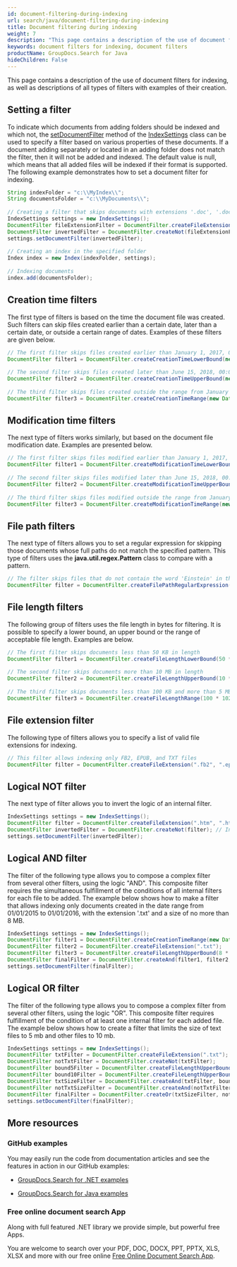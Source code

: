 ```yaml
---
id: document-filtering-during-indexing
url: search/java/document-filtering-during-indexing
title: Document filtering during indexing
weight: 7
description: "This page contains a description of the use of document filters for indexing, as well as descriptions of all types of filters with examples of their creation."
keywords: document filters for indexing, document filters
productName: GroupDocs.Search for Java
hideChildren: False
---
```

This page contains a description of the use of document filters for indexing, as well as descriptions of all types of filters with examples of their creation.

## Setting a filter

To indicate which documents from adding folders should be indexed and which not, the [setDocumentFilter](https://apireference.groupdocs.com/search/java/com.groupdocs.search/IndexSettings#setDocumentFilter(com.groupdocs.search.DocumentFilter)) method of the [IndexSettings](https://apireference.groupdocs.com/search/java/com.groupdocs.search/IndexSettings) class can be used to specify a filter based on various properties of these documents. If a document adding separately or located in an adding folder does not match the filter, then it will not be added and indexed. The default value is null, which means that all added files will be indexed if their format is supported. The following example demonstrates how to set a document filter for indexing.



```java
String indexFolder = "c:\\MyIndex\\";
String documentsFolder = "c:\\MyDocuments\\";
 
// Creating a filter that skips documents with extensions '.doc', '.docx', '.rtf'
IndexSettings settings = new IndexSettings();
DocumentFilter fileExtensionFilter = DocumentFilter.createFileExtension(".doc", ".docx", ".rtf"); // Creating file extension filter that allows only specified extensions
DocumentFilter invertedFilter = DocumentFilter.createNot(fileExtensionFilter); // Inverting file extension filter to allow all extensions except specified ones
settings.setDocumentFilter(invertedFilter);
 
// Creating an index in the specified folder
Index index = new Index(indexFolder, settings);
 
// Indexing documents
index.add(documentsFolder);
```

## Creation time filters

The first type of filters is based on the time the document file was created. Such filters can skip files created earlier than a certain date, later than a certain date, or outside a certain range of dates. Examples of these filters are given below.



```java
// The first filter skips files created earlier than January 1, 2017, 00:00:00 a.m.
DocumentFilter filter1 = DocumentFilter.createCreationTimeLowerBound(new Date(2017 - 1900, 1 - 1, 1));
 
// The second filter skips files created later than June 15, 2018, 00:00:00 a.m.
DocumentFilter filter2 = DocumentFilter.createCreationTimeUpperBound(new Date(2018 - 1900, 6 - 1, 15));
 
// The third filter skips files created outside the range from January 1, 2017, 00:00:00 a.m. to June 15, 2018, 00:00:00 a.m.
DocumentFilter filter3 = DocumentFilter.createCreationTimeRange(new Date(2017 - 1900, 1 - 1, 1), new Date(2018 - 1900, 6 - 1, 15));
```

## Modification time filters

The next type of filters works similarly, but based on the document file modification date. Examples are presented below.



```java
// The first filter skips files modified earlier than January 1, 2017, 00:00:00 a.m.
DocumentFilter filter1 = DocumentFilter.createModificationTimeLowerBound(new Date(2017 - 1900, 1 - 1, 1));
 
// The second filter skips files modified later than June 15, 2018, 00:00:00 a.m.
DocumentFilter filter2 = DocumentFilter.createModificationTimeUpperBound(new Date(2018 - 1900, 6 - 1, 15));
 
// The third filter skips files modified outside the range from January 1, 2017, 00:00:00 a.m. to June 15, 2018, 00:00:00 a.m.
DocumentFilter filter3 = DocumentFilter.createModificationTimeRange(new Date(2017 - 1900, 1 - 1, 1), new Date(2018 - 1900, 6 - 1, 15));
```

## File path filters

The next type of filters allows you to set a regular expression for skipping those documents whose full paths do not match the specified pattern. This type of filters uses the **java.util.regex.Pattern** class to compare with a pattern.



```java
// The filter skips files that do not contain the word 'Einstein' in their paths
DocumentFilter filter = DocumentFilter.createFilePathRegularExpression("Einstein", Pattern.CASE_INSENSITIVE);
```

## File length filters

The following group of filters uses the file length in bytes for filtering. It is possible to specify a lower bound, an upper bound or the range of acceptable file length. Examples are below.



```java
// The first filter skips documents less than 50 KB in length
DocumentFilter filter1 = DocumentFilter.createFileLengthLowerBound(50 * 1024);
 
// The second filter skips documents more than 10 MB in length
DocumentFilter filter2 = DocumentFilter.createFileLengthUpperBound(10 * 1024 * 1024);
 
// The third filter skips documents less than 100 KB and more than 5 MB in length
DocumentFilter filter3 = DocumentFilter.createFileLengthRange(100 * 1024, 5 * 1024 * 1024);
```

## File extension filter

The following type of filters allows you to specify a list of valid file extensions for indexing.



```java
// This filter allows indexing only FB2, EPUB, and TXT files
DocumentFilter filter = DocumentFilter.createFileExtension(".fb2", ".epub", ".txt");
```

## Logical NOT filter

The next type of filter allows you to invert the logic of an internal filter.



```java
IndexSettings settings = new IndexSettings();
DocumentFilter filter = DocumentFilter.createFileExtension(".htm", ".html");
DocumentFilter invertedFilter = DocumentFilter.createNot(filter); // Inverting file extension filter to allow all extensions except of HTM and HTML
settings.setDocumentFilter(invertedFilter);
```

## Logical AND filter

The filter of the following type allows you to compose a complex filter from several other filters, using the logic "AND". This composite filter requires the simultaneous fulfillment of the conditions of all internal filters for each file to be added. The example below shows how to make a filter that allows indexing only documents created in the date range from 01/01/2015 to 01/01/2016, with the extension '.txt' and a size of no more than 8 MB.



```java
IndexSettings settings = new IndexSettings();
DocumentFilter filter1 = DocumentFilter.createCreationTimeRange(new Date(2015 - 1900, 1 - 1, 1), new Date(2016 - 1900, 1 - 1, 1));
DocumentFilter filter2 = DocumentFilter.createFileExtension(".txt");
DocumentFilter filter3 = DocumentFilter.createFileLengthUpperBound(8 * 1024 * 1024);
DocumentFilter finalFilter = DocumentFilter.createAnd(filter1, filter2, filter3);
settings.setDocumentFilter(finalFilter);
```

## Logical OR filter

The filter of the following type allows you to compose a complex filter from several other filters, using the logic "OR". This composite filter requires fulfillment of the condition of at least one internal filter for each added file. The example below shows how to create a filter that limits the size of text files to 5 mb and other files to 10 mb.



```java
IndexSettings settings = new IndexSettings();
DocumentFilter txtFilter = DocumentFilter.createFileExtension(".txt");
DocumentFilter notTxtFilter = DocumentFilter.createNot(txtFilter);
DocumentFilter bound5Filter = DocumentFilter.createFileLengthUpperBound(5 * 1024 * 1024);
DocumentFilter bound10Filter = DocumentFilter.createFileLengthUpperBound(10 * 1024 * 1024);
DocumentFilter txtSizeFilter = DocumentFilter.createAnd(txtFilter, bound5Filter);
DocumentFilter notTxtSizeFilter = DocumentFilter.createAnd(notTxtFilter, bound10Filter);
DocumentFilter finalFilter = DocumentFilter.createOr(txtSizeFilter, notTxtSizeFilter);
settings.setDocumentFilter(finalFilter);
```

## More resources

### GitHub examples

You may easily run the code from documentation articles and see the features in action in our GitHub examples:

*   [GroupDocs.Search for .NET examples](https://github.com/groupdocs-search/GroupDocs.Search-for-.NET)
    
*   [GroupDocs.Search for Java examples](https://github.com/groupdocs-search/GroupDocs.Search-for-Java)
    

### Free online document search App

Along with full featured .NET library we provide simple, but powerful free Apps.

You are welcome to search over your PDF, DOC, DOCX, PPT, PPTX, XLS, XLSX and more with our free online [Free Online Document Search App](https://products.groupdocs.app/search).
